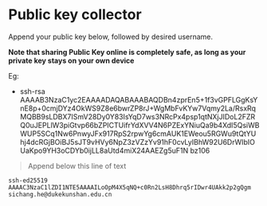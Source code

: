 # Public key collector
Append your public key below, followed by desired username.

**Note that sharing Public Key online is completely safe, as long as your private key stays on your own device**

Eg:
- ssh-rsa AAAAB3NzaC1yc2EAAAADAQABAAABAQDBn4zprEn5+1f3vGPFLGgKsYnE8p+0cmjDYz4OkWS9Z8e6bwrZP8rJ+WgMbFvKYw7Vqmy2La/RsxRqMQBB9sLDBX7ISmV28Dy0Y83IsYqD7ws3NRcPx4psp1qtNXjJIDoL2FZRQ0uJEPLlW3piGtvp66bZPICTUifrYdXVV4N6PZExYNiuQa9b4XdI5QsiWBWUP5SCq1Nw6PnwyJFx917RpS2rpwYg6cmAUK1EWeou5RGWu9tQtYUhj4dcRGjBOiBJ5sJT9vHVy6NpZ3zVZzYv91hF0cvLyIBhW92U6DrWIbIOUaKpo9YH3oCDYb0ijLL8aUtd4miX24AAEZg5uF1N bz106
>Append below this line of text

```
ssh-ed25519 AAAAC3NzaC1lZDI1NTE5AAAAILoOpM4X5qNQ+c0Rn2LsH8Dhrq5rIDwr4UAkk2p2gQgm sichang.he@dukekunshan.edu.cn
```
